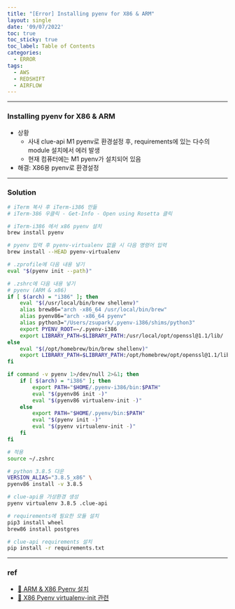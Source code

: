 ```yaml
---
title: "[Error] Installing pyenv for X86 & ARM"
layout: single
date: '09/07/2022'
toc: true
toc_sticky: true
toc_label: Table of Contents
categories:
  - ERROR
tags:
  - AWS
  - REDSHIFT
  - AIRFLOW
---
```


---
### Installing pyenv for X86 & ARM
* 상황 
  * 사내 clue-api M1 pyenv로 환경설정 후, requirements에 있는 다수의 module 설치에서 에러 발생
  * 현재 컴퓨터에는 M1 pyenv가 설치되어 있음
* 해결: X86용 pyenv로 환경설정

---

### Solution
```bash
# iTerm 복사 후 iTerm-i386 만듦
# iTerm-386 우클릭 - Get-Info - Open using Rosetta 클릭

# iTerm-i386 에서 x86 pyenv 설치
brew install pyenv

# pyenv 입력 후 pyenv-virtualenv 없을 시 다음 명령어 입력
brew install --HEAD pyenv-virtualenv

# .zprofile에 다음 내용 넣기
eval "$(pyenv init --path)"

# .zshrc에 다음 내용 넣기
# pyenv (ARM & x86)
if [ $(arch) = "i386" ]; then
    eval "$(/usr/local/bin/brew shellenv)"
    alias brew86="arch -x86_64 /usr/local/bin/brew"
    alias pyenv86="arch -x86_64 pyenv"
    alias python3="/Users/zsupark/.pyenv-i386/shims/python3"
    export PYENV_ROOT=~/.pyenv-i386
    export LIBRARY_PATH=$LIBRARY_PATH:/usr/local/opt/openssl@1.1/lib/
else
    eval "$(/opt/homebrew/bin/brew shellenv)"
    export LIBRARY_PATH=$LIBRARY_PATH:/opt/homebrew/opt/openssl@1.1/lib/
fi

if command -v pyenv 1>/dev/null 2>&1; then
    if [ $(arch) = "i386" ]; then
        export PATH="$HOME/.pyenv-i386/bin:$PATH"
        eval "$(pyenv86 init -)"
        eval "$(pyenv86 virtualenv-init -)"
    else
        export PATH="$HOME/.pyenv/bin:$PATH"
        eval "$(pyenv init -)"
        eval "$(pyenv virtualenv-init -)"
    fi
fi

# 적용
source ~/.zshrc

# python 3.8.5 다운
VERSION_ALIAS="3.8.5_x86" \
pyenv86 install -v 3.8.5

# clue-api용 가상환경 생성
pyenv virtualenv 3.8.5 .clue-api

# requirements에 필요한 모듈 설치
pip3 install wheel
brew86 install postgres

# clue-api requirements 설치
pip install -r requirements.txt
```
---

### ref 
* [🔗 ARM & X86 Pyenv 설치](https://yosuniiiii.com/pyenv-on-multiple-architectures-arm-x86-64-with-pyinstaller-498b7e9a2eff)
* [🔗 X86 Pyenv virtualenv-init 관련](https://github.com/pyenv/pyenv-virtualenv/issues/25)
